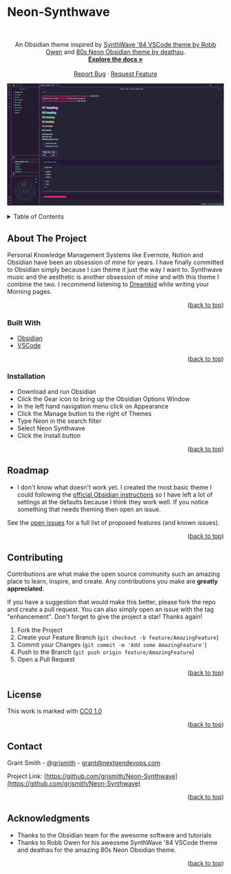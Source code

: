 # Neon-Synthwave
<div id="top"></div>

<br />
<div align="center">

  <p align="center">
    An Obsidian theme inspired by <a href="https://marketplace.visualstudio.com/items?itemName=RobbOwen.synthwave-vscode">SynthWave '84 VSCode theme by Robb Owen</a> and <a href="https://github.com/deathau/80s-Neon-for-Obsidian.md">80s Neon Obsidian theme by deathau</a>.
    <br />
    <a href="https://github.com/grjsmith/Neon-Synthwave"><strong>Explore the docs »</strong></a>
    <br />
    <br />
    <a href="https://github.com/grjsmith/Neon-Synthwave/issues">Report Bug</a>
    ·
    <a href="https://github.com/grjsmith/Neon-Synthwave/issues">Request Feature</a>
  </p>
</div>

![Screenshot](./cover.jpg)


<!-- TABLE OF CONTENTS -->
<details>
  <summary>Table of Contents</summary>
  <ol>
    <li>
      <a href="#about-the-project">About The Project</a>
      <ul>
        <li><a href="#built-with">Built With</a></li>
      </ul>
    </li>
    <li>
      <a href="#getting-started">Getting Started</a>
      <ul>
        <li><a href="#prerequisites">Prerequisites</a></li>
        <li><a href="#installation">Installation</a></li>
      </ul>
    </li>
    <li><a href="#usage">Usage</a></li>
    <li><a href="#roadmap">Roadmap</a></li>
    <li><a href="#contributing">Contributing</a></li>
    <li><a href="#license">License</a></li>
    <li><a href="#contact">Contact</a></li>
    <li><a href="#acknowledgments">Acknowledgments</a></li>
  </ol>
</details>

<!-- ABOUT THE PROJECT -->
## About The Project
Personal Knowledge Management Systems like Evernote, Notion and Obsidian have been an obsession of mine for years. I have finally committed to Obsidian simply because I can theme it just the way I want to. Synthwave music and the aesthetic is another obsession of mine and with this theme I combine the two. I recommend listening to <a href="https://open.spotify.com/artist/0603X4AUnZec4wiHJNsynF">Dreamkid</a> while writing your Morning pages.

<p align="right">(<a href="#top">back to top</a>)</p>

### Built With
* [Obsidian](https://obsidian.md/)
* [VSCode](https://code.visualstudio.com/)

<p align="right">(<a href="#top">back to top</a>)</p>

<!-- GETTING STARTED -->
### Installation

- Download and run Obsidian
- Click the Gear icon to bring up the Obsidian Options Window
- In the left hand navigation menu click on Appearance
- Click the Manage button to the right of Themes
- Type Neon in the search filter
- Select Neon Synthwave
- Click the Install button
<p align="right">(<a href="#top">back to top</a>)</p>
<!-- USAGE EXAMPLES -->
<!--## Usage

Use this space to show useful examples of how a project can be used. Additional screenshots, code examples and demos work well in this space. You may also link to more resources.

_For more examples, please refer to the [Documentation](https://example.com)_

<p align="right">(<a href="#top">back to top</a>)</p>-->

<!-- ROADMAP -->
## Roadmap

- I don't know what doesn't work yet. I created the most basic theme I could following the <a href="https://docs.obsidian.md/Themes/App+themes/Build+a+theme">official Obsidian instructions</a> so I have left a lot of settings at the defaults because I think they work well. If you notice something that needs theming then open an issue.

See the [open issues](https://github.com/grjsmith/dotfiles/issues) for a full list of proposed features (and known issues).

<p align="right">(<a href="#top">back to top</a>)</p>



<!-- CONTRIBUTING -->
## Contributing
Contributions are what make the open source community such an amazing place to learn, inspire, and create. Any contributions you make are **greatly appreciated**.

If you have a suggestion that would make this better, please fork the repo and create a pull request. You can also simply open an issue with the tag "enhancement".
Don't forget to give the project a star! Thanks again!

1. Fork the Project
2. Create your Feature Branch (`git checkout -b feature/AmazingFeature`)
3. Commit your Changes (`git commit -m 'Add some AmazingFeature'`)
4. Push to the Branch (`git push origin feature/AmazingFeature`)
5. Open a Pull Request

<p align="right">(<a href="#top">back to top</a>)</p>

<!-- LICENSE -->
## License
<p xmlns:cc="http://creativecommons.org/ns#" >This work is marked with <a href="https://creativecommons.org/publicdomain/zero/1.0/?ref=chooser-v1" target="_blank" rel="license noopener noreferrer" style="display:inline-block;">CC0 1.0<img style="height:22px!important;margin-left:3px;vertical-align:text-bottom;" src="https://mirrors.creativecommons.org/presskit/icons/cc.svg?ref=chooser-v1" alt=""><img style="height:22px!important;margin-left:3px;vertical-align:text-bottom;" src="https://mirrors.creativecommons.org/presskit/icons/zero.svg?ref=chooser-v1" alt=""></a></p>

<p align="right">(<a href="#top">back to top</a>)</p>

<!-- CONTACT -->
## Contact

Grant Smith - [@grjsmith](https://twitter.com/grjsmith) - grant@nextgendevops.com

Project Link: [https://github.com/grjsmith/Neon-Synthwave](https://github.com/grjsmith/Neon-Synthwave)

<p align="right">(<a href="#top">back to top</a>)</p>

<!-- ACKNOWLEDGMENTS -->
## Acknowledgments
* Thanks to the Obsidian team for the awesome software and tutorials
* Thanks to Robb Owen for his aweosme SynthWave '84 VSCode theme and deathau for the amazing 80s Neon Obsidian theme.

<p align="right">(<a href="#top">back to top</a>)</p>

<!-- MARKDOWN LINKS & IMAGES -->
<!-- https://www.markdownguide.org/basic-syntax/#reference-style-links -->